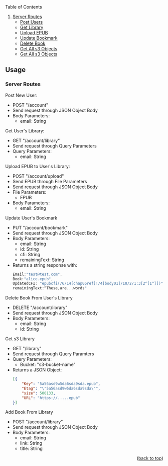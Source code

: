 <!-- TABLE OF CONTENTS -->

  <summary>Table of Contents</summary>
  <ol>
    <li>
      <a href="#Usage">Server Routes</a>
      <ul>
        <li><a href="#post">Post Users</a></li>
      </ul>
       <ul>
        <li><a href="#get">Get Library</a></li>
      </ul>
      <ul>
        <li><a href="#upload">Upload EPUB</a></li>
      </ul>
      <ul>
        <li><a href="#put">Update Bookmark</a></li>
      </ul>
      <ul>
        <li><a href="#remove">Delete Book</a></li>
      </ul>
      <ul>
        <li><a href="#s3">Get All s3 Objects</a></li>
      </ul>
      <ul>
        <li><a href="#suggested">Get All s3 Objects</a></li>
      </ul>   
    </li>
  </ol>



<!-- USAGE EXAMPLES -->
## Usage

### Server Routes

Post New User: 
 - POST "/account" 
 - Send request through JSON Object Body
 - Body Parameters: 
    - email: String


Get User's Library:
  - GET "/account/library"
  - Send request through Query Parameters
  - Query Parameters:
    - email: String


Upload EPUB to User's Library:
  - POST "/account/upload"
  - Send EPUB through File Parameters
  - Send request through JSON Object Body
  - File Parameters:
    - EPUB
  - Body Parameters:
    - email: String


Update User's Bookmark
  - PUT "/account/bookmark"
  - Send request through JSON Object Body
  - Body Parameters:
    - email: String
    - id: String
    - cfi: String
    - remainingText: String
  - Returns a string response with:
    ```javascript
    Email:"test@test.com", 
    Book:"alice.epub", 
    UpdatedCFI: "epubcfi(/6/14[chap05ref]!/4[body01]/10/2/1:3[2^[1^]])", 
    remainingText:“These,are...words"
    ```
    
Delete Book From User's Library
  - DELETE "/account/library"
  - Send request through JSON Object Body
  - Body Parameters:
    - email: String
    - id: String


Get s3 Library
  - GET "/library"
  - Send request through Query Paramters
  - Query Parameters:
    - Bucket: "s3-bucket-name"
  - Returns a JSON Object:
    ```json
    [{
        "Key": "5a56asd9w5da6sda9sda.epub",
        "Etag": "\"5a56asd9w5da6sda9sda\"",
        "size": 500133,
        "URL": "https://.....epub"
    }]
    ```

Add Book From Library
  - POST "/account/library"
  - Send request through JSON Object Body
  - Body Parameters:
    - email: String
    - link: String
    - title: String 
  


<p align="right">(<a href="#top">back to top</a>)</p>
